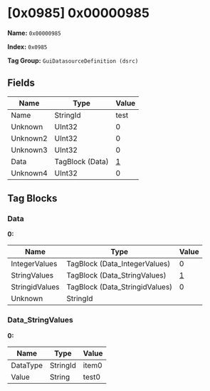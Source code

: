 # [0x0985] 0x00000985

**Name:** ```0x00000985```

**Index:** ```0x0985```

**Tag Group:** ```GuiDatasourceDefinition (dsrc)```

## Fields

Name	| Type	| Value
---	|---	|---	|
Name	|StringId	|test
Unknown	|UInt32	|0
Unknown2	|UInt32	|0
Unknown3	|UInt32	|0
Data	|TagBlock (Data)	|[1](#data)
Unknown4	|UInt32	|0


## Tag Blocks

### Data

**0:**

Name	| Type	| Value
---	|---	|---	|
IntegerValues	|TagBlock (Data_IntegerValues)	|0
StringValues	|TagBlock (Data_StringValues)	|[1](#data_stringvalues)
StringidValues	|TagBlock (Data_StringidValues)	|0
Unknown	|StringId	|


### Data_StringValues

**0:**

Name	| Type	| Value
---	|---	|---	|
DataType	|StringId	|item0
Value	|String	|test0



